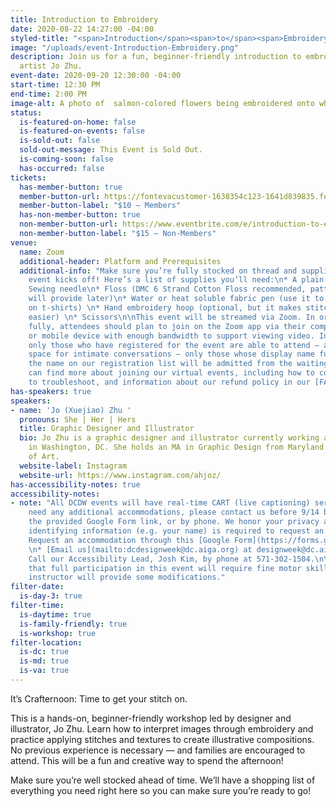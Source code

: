 ```yaml
---
title: Introduction to Embroidery
date: 2020-08-22 14:27:00 -04:00
styled-title: "<span>Introduction</span><span>to</span><span>Embroidery</span>"
image: "/uploads/event-Introduction-Embroidery.png"
description: Join us for a fun, beginner-friendly introduction to embroidery with
  artist Jo Zhu.
event-date: 2020-09-20 12:30:00 -04:00
start-time: 12:30 PM
end-time: 2:00 PM
image-alt: A photo of  salmon-colored flowers being embroidered onto white fabric.
status:
  is-featured-on-home: false
  is-featured-on-events: false
  is-sold-out: false
  sold-out-message: This Event is Sold Out.
  is-coming-soon: false
  has-occurred: false
tickets:
  has-member-button: true
  member-button-url: https://fontevacustomer-1638354c123-1641d839835.force.com/services/oauth2/authorize?client_id=3MVG9nthuDc9owbcOq7_07W.HriOQQPWTbMkrpOla.ajDQlTHf4_uby_mhwylcX.mJBU2O2SppTiZMS0J_HJd&response_type=code&redirect_uri=https://ikit.aiga.org/ikit_national_util/ikit-national-util-sso-redirect/&state=https%3A%2F%2Fdc.aiga.org%2Fevent%2Fintroduction-to-embroidery%2F%3Fredirect_source%3Deventbrite_register
  member-button-label: "$10 — Members"
  has-non-member-button: true
  non-member-button-url: https://www.eventbrite.com/e/introduction-to-embroidery-tickets-117854288349
  non-member-button-label: "$15 — Non-Members"
venue:
  name: Zoom
  additional-header: Platform and Prerequisites
  additional-info: "Make sure you’re fully stocked on thread and supplies before the
    event kicks off! Here’s a list of supplies you’ll need:\n* A plain T-shirt (new/used)\n*
    Sewing needle\n* Floss (DMC 6 Strand Cotton Floss recommended, patterns and colors
    will provide later)\n* Water or heat soluble fabric pen (use it to draw patterns
    on t-shirts) \n* Hand embroidery hoop (optional, but it makes stitching on fabric
    easier) \n* Scissors\n\nThis event will be streamed via Zoom. In order to participate
    fully, attendees should plan to join on the Zoom app via their computer, tablet,
    or mobile device with enough bandwidth to support viewing video. In order to ensure
    only those who have registered for the event are able to attend — and to create
    space for intimate conversations — only those whose display name fully matches
    the name on our registration list will be admitted from the waiting room. You
    can find more about joining our virtual events, including how to connect, directions
    to troubleshoot, and information about our refund policy in our [FAQ](/faqs/)."
has-speakers: true
speakers:
- name: 'Jo (Xuejiao) Zhu '
  pronouns: She | Her | Hers
  title: Graphic Designer and Illustrator
  bio: Jo Zhu is a graphic designer and illustrator currently working at the Spy Museum
    in Washington, DC. She holds an MA in Graphic Design from Maryland Institute College
    of Art.
  website-label: Instagram
  website-url: https://www.instagram.com/ahjoz/
has-accessibility-notes: true
accessibility-notes:
- note: "All DCDW events will have real-time CART (live captioning) services. If you
    need any additional accommodations, please contact us before 9/14 by email, through
    the provided Google Form link, or by phone. We honor your privacy and no personally
    identifying information (e.g. your name) is required to request an accommodation.\n\n*
    Request an accommodation through this [Google Form](https://forms.gle/gAQviAo5cTwWYGWV6).
    \n* [Email us](mailto:dcdesignweek@dc.aiga.org) at designweek@dc.aiga.org.\n*
    Call our Accessibility Lead, Josh Kim, by phone at 571-302-1504.\n\nPlease note
    that full participation in this event will require fine motor skills, though the
    instructor will provide some modifications."
filter-date:
  is-day-3: true
filter-time:
  is-daytime: true
  is-family-friendly: true
  is-workshop: true
filter-location:
  is-dc: true
  is-md: true
  is-va: true
---
```


It’s Crafternoon: Time to get your stitch on.

This is a hands-on, beginner-friendly workshop led by designer and illustrator, Jo Zhu. Learn how to interpret images through embroidery and practice applying stitches and textures to create illustrative compositions. No previous experience is necessary — and families are encouraged to attend. This will be a fun and creative way to spend the afternoon!

Make sure you’re well stocked ahead of time. We’ll have a shopping list of everything you need right here so you can make sure you’re ready to go!